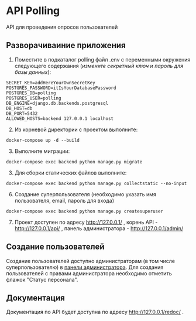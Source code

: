 # API Polling

API для проведения опросов пользователей

## Разворачиваиние приложения

1. Поместите в подкаталог polling файл .env с переменными окружения следующего 
содержания (*измените секретный ключ и пароль для базы данных*):
```
SECRET_KEY=addHereYourOwnSecretKey
POSTGRES_PASSWORD=itIsYourDatabasePassword
POSTGRES_DB=polling
POSTGRES_USER=polling
DB_ENGINE=django.db.backends.postgresql
DB_HOST=db
DB_PORT=5432
ALLOWED_HOSTS=backend 127.0.0.1 localhost
```
2. Из корневой директории с проектом выполните:

```docker-compose up -d --build```

3. Выполните миграции:

```docker-compose exec backend python manage.py migrate```

3. Для сборки статических файлов выполните:

```docker-compose exec backend python manage.py collectstatic --no-input```

6. Создание суперпользователя (необходимо указать имя пользователя, email, 
пароль для входа)

```docker-compose exec backend python manage.py createsuperuser```

7. Проект доступен по адресу http://127.0.0.1/ , корень API - 
http://127.0.0.1/api/ , панель администратора - http://127.0.0.1/admin/

## Создание пользователей

Создание пользователей доступно администраторам (в том числе суперпользователю)
в [панели администратора](http://127.0.0.1/admin/). Для создания пользователей 
с правами администратора необходимо отметить флажок "Статус персонала".

## Документация

Документация по API будет доступна по адресу http://127.0.0.1/redoc/ .
